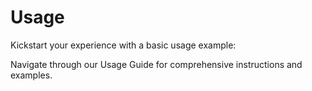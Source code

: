 # Usage
Kickstart your experience with a basic usage example:

Navigate through our Usage Guide for comprehensive instructions and examples.
